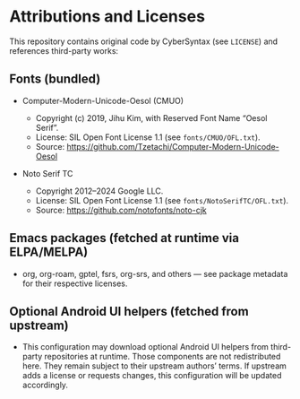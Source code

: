 # Attributions and Licenses

This repository contains original code by CyberSyntax (see `LICENSE`) and references third-party works:

## Fonts (bundled)

- Computer-Modern-Unicode-Oesol (CMUO)
  - Copyright (c) 2019, Jihu Kim, with Reserved Font Name “Oesol Serif”.
  - License: SIL Open Font License 1.1 (see `fonts/CMUO/OFL.txt`).
  - Source: https://github.com/Tzetachi/Computer-Modern-Unicode-Oesol

- Noto Serif TC
  - Copyright 2012–2024 Google LLC.
  - License: SIL Open Font License 1.1 (see `fonts/NotoSerifTC/OFL.txt`).
  - Source: https://github.com/notofonts/noto-cjk

## Emacs packages (fetched at runtime via ELPA/MELPA)

- org, org-roam, gptel, fsrs, org-srs, and others — see package metadata for their respective licenses.

## Optional Android UI helpers (fetched from upstream)

- This configuration may download optional Android UI helpers from third-party repositories at runtime. Those components are not redistributed here. They remain subject to their upstream authors’ terms. If upstream adds a license or requests changes, this configuration will be updated accordingly.
